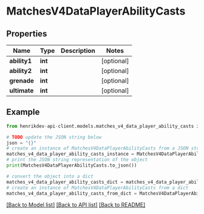 # MatchesV4DataPlayerAbilityCasts


## Properties

Name | Type | Description | Notes
------------ | ------------- | ------------- | -------------
**ability1** | **int** |  | [optional] 
**ability2** | **int** |  | [optional] 
**grenade** | **int** |  | [optional] 
**ultimate** | **int** |  | [optional] 

## Example

```python
from henrikdev-api-client.models.matches_v4_data_player_ability_casts import MatchesV4DataPlayerAbilityCasts

# TODO update the JSON string below
json = "{}"
# create an instance of MatchesV4DataPlayerAbilityCasts from a JSON string
matches_v4_data_player_ability_casts_instance = MatchesV4DataPlayerAbilityCasts.from_json(json)
# print the JSON string representation of the object
print(MatchesV4DataPlayerAbilityCasts.to_json())

# convert the object into a dict
matches_v4_data_player_ability_casts_dict = matches_v4_data_player_ability_casts_instance.to_dict()
# create an instance of MatchesV4DataPlayerAbilityCasts from a dict
matches_v4_data_player_ability_casts_from_dict = MatchesV4DataPlayerAbilityCasts.from_dict(matches_v4_data_player_ability_casts_dict)
```
[[Back to Model list]](../README.md#documentation-for-models) [[Back to API list]](../README.md#documentation-for-api-endpoints) [[Back to README]](../README.md)


